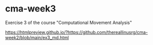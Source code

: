 # cma-week3
Exercise 3 of the course "Computational Movement Analysis"

https://htmlpreview.github.io/?https://github.com/thereallinusrg/cma-week2/blob/main/ex3_md.html
